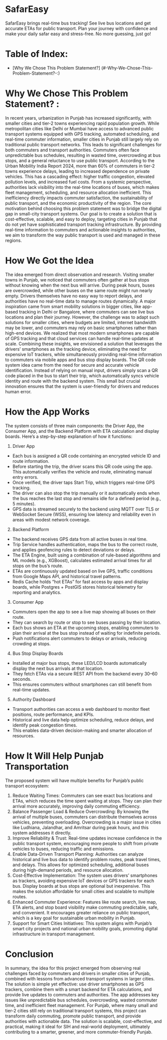 # SafarEasy
SafarEasy brings real-time bus tracking! See live bus locations and get accurate ETAs for public transport. Plan your journey with confidence and make your daily safar easy and stress-free. No more guessing, just go!

# Table of Index:
  * [Why We Chose This Problem Statement?] (#-Why-We-Chose-This-Problem-Statement?-:)


# Why We Chose This Problem Statement? :
In recent years, urbanization in Punjab has increased significantly, with smaller cities and tier-2 towns experiencing rapid population growth. While metropolitan cities like Delhi or Mumbai have access to advanced public transport systems equipped with GPS tracking, automated scheduling, and real-time commuter information, smaller cities in Punjab still largely rely on traditional public transport networks. This leads to significant challenges for both commuters and transport authorities.
Commuters often face unpredictable bus schedules, resulting in wasted time, overcrowding at bus stops, and a general reluctance to use public transport. According to the Urban Mobility India Report 2024, more than 60% of commuters in tier-2 towns experience delays, leading to increased dependence on private vehicles. This has a cascading effect: higher traffic congestion, elevated pollution levels, and increased fuel costs.
From a systemic perspective, authorities lack visibility into the real-time locations of buses, which makes fleet management, scheduling, and resource allocation inefficient. This inefficiency directly impacts commuter satisfaction, the sustainability of public transport, and the economic productivity of the region.
The core motivation behind choosing this problem statement was to bridge the digital gap in small-city transport systems. Our goal is to create a solution that is cost-effective, scalable, and easy to deploy, targeting cities in Punjab that do not yet have sophisticated transport tracking infrastructure. By providing real-time information to commuters and actionable insights to authorities, we aim to transform the way public transport is used and managed in these regions.

# How We Got the Idea
The idea emerged from direct observation and research. Visiting smaller towns in Punjab, we noticed that commuters often gather at bus stops without knowing when the next bus will arrive. During peak hours, buses are overcrowded, while other buses on the same route might run nearly empty. Drivers themselves have no easy way to report delays, and authorities have no real-time data to manage routes dynamically.
A major inspiration came from smart mobility solutions in bigger cities, like app-based tracking in Delhi or Bangalore, where commuters can see live bus locations and plan their journey. However, the challenge was to adapt such solutions for smaller cities, where budgets are limited, internet bandwidth may be lower, and commuters may rely on basic smartphones rather than high-end devices.
We realized that most modern smartphones are capable of GPS tracking and that cloud services can handle real-time updates at scale. Combining these insights, we envisioned a solution that leverages the drivers’ smartphones as the tracking device, eliminating the need for expensive IoT trackers, while simultaneously providing real-time information to commuters via mobile apps and bus stop display boards.
The QR code system idea came from the need for secure and accurate vehicle identification. Instead of relying on manual input, drivers simply scan a QR code placed in the bus to start their trip, which automatically syncs vehicle identity and route with the backend system. This small but crucial innovation ensures that the system is user-friendly for drivers and reduces human error.

# How the App Works
The system consists of three main components: the Driver App, the Consumer App, and the Backend Platform with ETA calculation and display boards. Here’s a step-by-step explanation of how it functions:
1. Driver App
* Each bus is assigned a QR code containing an encrypted vehicle ID and route information.
* Before starting the trip, the driver scans this QR code using the app. This automatically verifies the vehicle and route, eliminating manual entry errors.
* Once verified, the driver taps Start Trip, which triggers real-time GPS tracking.
* The driver can also stop the trip manually or it automatically ends when the bus reaches the last stop and remains idle for a defined period (e.g., 5 minutes).
* GPS data is streamed securely to the backend using MQTT over TLS or WebSocket Secure (WSS), ensuring low latency and reliability even in areas with modest network coverage.
2. Backend Platform
* The backend receives GPS data from all active buses in real time.
* Trip Service handles authentication, maps the bus to the correct route, and applies geofencing rules to detect deviations or delays.
* The ETA Engine, built using a combination of rule-based algorithms and ML models (e.g., XGBoost), calculates estimated arrival times for all stops on the bus’s route.
* ETAs are continuously updated based on live GPS, traffic conditions from Google Maps API, and historical travel patterns.
* Redis Cache holds “hot ETAs” for fast access by apps and display boards, while Postgres + PostGIS stores historical telemetry for reporting and analytics.
3. Consumer App
* Commuters open the app to see a live map showing all buses on their route.
* They can search by route or stop to see buses passing by their location.
* Each bus shows an ETA at the upcoming stops, enabling commuters to plan their arrival at the bus stop instead of waiting for indefinite periods.
* Push notifications alert commuters to delays or arrivals, reducing crowding at stops.
4. Bus Stop Display Boards
* Installed at major bus stops, these LED/LCD boards automatically display the next bus arrivals at that location.
* They fetch ETAs via a secure REST API from the backend every 30–60 seconds.
* This ensures commuters without smartphones can still benefit from real-time updates.
5. Authority Dashboard
* Transport authorities can access a web dashboard to monitor fleet positions, route performance, and KPIs.
* Historical and live data help optimize scheduling, reduce delays, and identify peak congestion times.
* This enables data-driven decision-making and smarter allocation of resources.

# How It Will Help Punjab Transportation
The proposed system will have multiple benefits for Punjab’s public transport ecosystem:
1. Reduce Waiting Times: Commuters can see exact bus locations and ETAs, which reduces the time spent waiting at stops. They can plan their arrival more accurately, improving daily commuting efficiency.
2. Balance Passenger Load & Reduce Overcrowding: By knowing the arrival of multiple buses, commuters can distribute themselves across vehicles, preventing overloading. Overcrowding is a major issue in cities like Ludhiana, Jalandhar, and Amritsar during peak hours, and this system addresses it directly.
3. Improve Reliability & Trust: Real-time updates increase confidence in the public transport system, encouraging more people to shift from private vehicles to buses, reducing traffic and emissions.
4. Enable Data-Driven Transport Planning: Authorities can analyze historical and live bus data to identify problem routes, peak travel times, and delays. This allows for optimized scheduling, additional buses during high-demand periods, and resource allocation.
5. Cost-Effective Implementation: The system uses drivers’ smartphones as trackers, avoiding expensive IoT devices or GPS trackers for each bus. Display boards at bus stops are optional but inexpensive. This makes the solution affordable for small cities and scalable to multiple routes.
6. Enhanced Commuter Experience: Features like route search, live map, ETA alerts, and stop board visibility make commuting predictable, safe, and convenient. It encourages greater reliance on public transport, which is a key goal for sustainable urban mobility in Punjab.
7. Support for Smart Cities Initiatives: This system aligns with Punjab’s smart city projects and national urban mobility goals, promoting digital infrastructure in transport management.

# Conclusion
In summary, the idea for this project emerged from observing real challenges faced by commuters and drivers in smaller cities of Punjab, combined with lessons from advanced transport systems in larger cities. The solution is simple yet effective: use driver smartphones as GPS trackers, combine them with a smart backend for ETA calculations, and provide live updates to commuters and authorities.
The app addresses key issues like unpredictable bus schedules, overcrowding, wasted commuter time, and inefficient fleet management. For Punjab, where many small and tier-2 cities still rely on traditional transport systems, this project can transform daily commuting, promote public transport, and provide authorities with actionable data.
The solution is scalable, cost-effective, and practical, making it ideal for SIH and real-world deployment, ultimately contributing to a smarter, greener, and more commuter-friendly Punjab.
